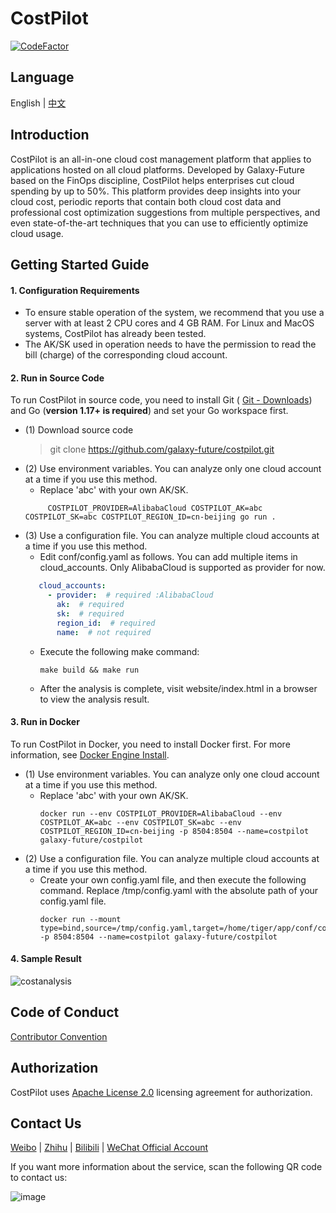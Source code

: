 # CostPilot
[![CodeFactor](https://www.codefactor.io/repository/github/galaxy-future/costpilot/badge)](https://www.codefactor.io/repository/github/galaxy-future/costpilot)

Language
----

English | [中文](https://github.com/galaxy-future/costpilot/blob/dev/docs/CH-README.md)

Introduction
-----
CostPilot is an all-in-one cloud cost management platform that applies to applications hosted on all cloud platforms. Developed by Galaxy-Future based on the FinOps discipline, CostPilot helps enterprises cut cloud spending by up to 50%. This platform provides deep insights into your cloud cost, periodic reports that contain both cloud cost data and professional cost optimization suggestions from multiple perspectives, and even state-of-the-art techniques that you can use to efficiently optimize cloud usage.

Getting Started Guide
----
#### 1. Configuration Requirements

- To ensure stable operation of the system, we recommend that you use a server with at least 2 CPU cores and 4 GB RAM. For Linux and MacOS systems, CostPilot has already been tested.
- The AK/SK used in operation needs to have the permission to read the bill (charge) of the corresponding cloud account.

#### 2. Run in Source Code
To run CostPilot in source code, you need to install Git ( [Git - Downloads](https://git-scm.com/downloads)) and Go (**version 1.17+ is required**) and set your Go workspace first.

* (1) Download source code
  > git clone https://github.com/galaxy-future/costpilot.git
* (2) Use environment variables. You can analyze only one cloud account at a time if you use this method.
  - Replace 'abc' with your own AK/SK.
  ```shell
       COSTPILOT_PROVIDER=AlibabaCloud COSTPILOT_AK=abc COSTPILOT_SK=abc COSTPILOT_REGION_ID=cn-beijing go run .
  ```
* (3) Use a configuration file. You can analyze multiple cloud accounts at a time if you use this method.
    -  Edit conf/config.yaml as follows. You can add multiple items in cloud_accounts. Only AlibabaCloud is supported as provider for now.
     ```yaml
        cloud_accounts:
          - provider:  # required :AlibabaCloud
            ak:  # required
            sk:  # required
            region_id:  # required
            name:  # not required
    ```
    - Execute the following make command:
        ```shell
        make build && make run
      ```
    - After the analysis is complete, visit website/index.html in a browser to view the analysis result.

#### 3. Run in Docker
To run CostPilot in Docker, you need to install Docker first. For more information, see
[Docker Engine Install](https://docs.docker.com/engine/install/).

* (1) Use environment variables. You can analyze only one cloud account at a time if you use this method.
  - Replace 'abc' with your own AK/SK.
    ```shell
    docker run --env COSTPILOT_PROVIDER=AlibabaCloud --env COSTPILOT_AK=abc --env COSTPILOT_SK=abc --env COSTPILOT_REGION_ID=cn-beijing -p 8504:8504 --name=costpilot galaxy-future/costpilot
    ```
* (2) Use a configuration file. You can analyze multiple cloud accounts at a time if you use this method.
  - Create your own config.yaml file, and then execute the following command. Replace /tmp/config.yaml with the absolute path of your config.yaml file.
    ```shell
    docker run --mount type=bind,source=/tmp/config.yaml,target=/home/tiger/app/conf/config.yaml -p 8504:8504 --name=costpilot galaxy-future/costpilot
    ```
#### 4. Sample Result
![costanalysis](https://user-images.githubusercontent.com/87166597/195545060-a341307d-6dca-45f9-8f26-38a484073f5d.jpg)

Code of Conduct
------
[Contributor Convention](https://github.com/galaxy-future/costpilot/blob/master/CODE_OF_CONDUCT)

Authorization
-----

CostPilot uses [Apache License 2.0](https://github.com/galaxy-future/costpilot/blob/master/LICENSE) licensing agreement for authorization.

Contact Us
-----

[Weibo](https://weibo.com/galaxyfuture) | [Zhihu](https://www.zhihu.com/org/xing-yi-wei-lai) | [Bilibili](https://space.bilibili.com/2057006251)
| [WeChat Official Account](https://github.com/galaxy-future/comandx/blob/main/docs/resource/wechat_official_account.md)

If you want more information about the service, scan the following QR code to contact us:

![image](https://user-images.githubusercontent.com/102009012/163559389-813afa06-924f-412d-8642-1a0944384f91.png)

